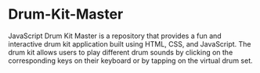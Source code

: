 # Drum-Kit-Master
JavaScript Drum Kit Master is a repository that provides a fun and interactive drum kit application built using HTML, CSS, and JavaScript. The drum kit allows users to play different drum sounds by clicking on the corresponding keys on their keyboard or by tapping on the virtual drum set.
